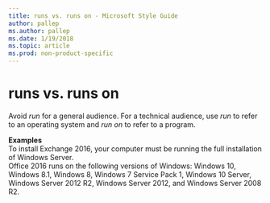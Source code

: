 ```yaml
---
title: runs vs. runs on - Microsoft Style Guide
author: pallep
ms.author: pallep
ms.date: 1/19/2018
ms.topic: article
ms.prod: non-product-specific
---
```


# runs vs. runs on

Avoid *run* for a general audience. For a technical audience, use *run* to refer to an operating system and *run on* to refer to a program. 

**Examples**  
To install Exchange 2016, your computer must be running the full installation of Windows Server.  
Office 2016 runs on the following versions of Windows: Windows
10, Windows 8.1, Windows 8, Windows 7 Service Pack 1, Windows 10
Server, Windows Server 2012 R2, Windows Server 2012, and Windows Server
2008 R2.
